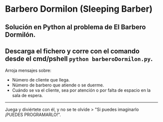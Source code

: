 # Barbero Dormilon (Sleeping Barber)
Solución en Python al problema de El Barbero Dormilón.
---
Descarga el fichero y corre con el comando desde el cmd/pshell `python barberoDormilon.py`.
---
Arroja mensajes sobre:

  * Número de cliente que llega.
  * Número de barbero que atiende o se duerme.
  * Cuándo se va el cliente, sea por atención o por falta de espacio en la sala de espera.
---
Juega y diviértete con él, y no se te olvide > "Si puedes imaginarlo ¡PUEDES PROGRAMARLO!".

